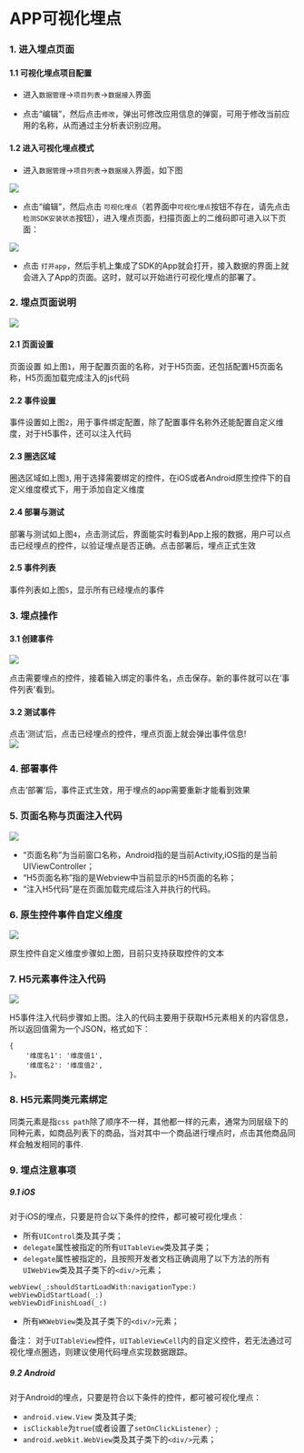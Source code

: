 # APP可视化埋点

### 1. 进入埋点页面

#### 1.1 可视化埋点项目配置

* 进入`数据管理`->`项目列表`->`数据接入`界面

* 点击“编辑”，然后点击`修改`，弹出可修改应用信息的弹窗，可用于修改当前应用的名称，从而通过主分析表识别应用。


#### 1.2 进入可视化埋点模式

* 进入`数据管理`->`项目列表`->`数据接入`界面，如下图

![](/assets/app-maidian/1.png)

* 点击“编辑”，然后点击 `可视化埋点`（若界面中`可视化埋点`按钮不存在，请先点击`检测SDK安装状态`按钮），进入埋点页面，扫描页面上的二维码即可进入以下页面：

![](/assets/app-maidian/2.png)

* 点击 `打开app`，然后手机上集成了SDK的App就会打开，接入数据的界面上就会进入了App的页面。这时，就可以开始进行可视化埋点的部署了。

### 2. 埋点页面说明

![](/assets/app-maidian/3.png)

#### 2.1 页面设置

页面设置 如上图`1`，用于配置页面的名称，对于H5页面，还包括配置H5页面名称，H5页面加载完成注入的js代码

#### 2.2 事件设置

事件设置如上图`2`，用于事件绑定配置，除了配置事件名称外还能配置自定义维度，对于H5事件，还可以注入代码

#### 2.3 圈选区域

圈选区域如上图`3`, 用于选择需要绑定的控件，在iOS或者Android原生控件下的自定义维度模式下，用于添加自定义维度

#### 2.4 部署与测试

部署与测试如上图`4`，点击测试后，界面能实时看到App上报的数据，用户可以点击已经埋点的控件，以验证埋点是否正确。点击部署后，埋点正式生效

#### 2.5 事件列表

事件列表如上图`5`，显示所有已经埋点的事件

### 3. 埋点操作

#### 3.1 创建事件

![](/assets/app-maidian/4.png)

点击需要埋点的控件，接着输入绑定的事件名，点击保存。新的事件就可以在‘事件列表’看到。

#### 3.2 测试事件

点击‘测试’后，点击已经埋点的控件，埋点页面上就会弹出事件信息!   
![](/assets/app-maidian/5.png)

### 4. 部署事件

点击‘部署’后，事件正式生效，用于埋点的app需要重新才能看到效果

### 5. 页面名称与页面注入代码

![](/assets/app-maidian/6.png)

* “页面名称”为当前窗口名称，Android指的是当前Activity,iOS指的是当前UIViewController；
* “H5页面名称”指的是Webview中当前显示的H5页面的名称；
* “注入H5代码”是在页面加载完成后注入并执行的代码。

### 6. 原生控件事件自定义维度

![](/assets/app-maidian/7.png)

原生控件自定义维度步骤如上图，目前只支持获取控件的文本

### 7. H5元素事件注入代码

![](/assets/app-maidian/8.png)

H5事件注入代码步骤如上图。注入的代码主要用于获取H5元素相关的内容信息，所以返回值需为一个JSON，格式如下：

```
{
	'维度名1': '维度值1',
	'维度名2': '维度值2',
}。
```

### 8. H5元素同类元素绑定

同类元素是指`css path`除了顺序不一样，其他都一样的元素，通常为同层级下的同种元素，如商品列表下的商品，当对其中一个商品进行埋点时，点击其他商品同样会触发相同的事件.

### 9. 埋点注意事项

##### 9.1 iOS

对于iOS的埋点，只要是符合以下条件的控件，都可被可视化埋点：
* 所有`UIControl`类及其子类；
* `delegate`属性被指定的所有`UITableView`类及其子类；
* `delegate`属性被指定的，且按照开发者文档正确调用了以下方法的所有`UIWebView`类及其子类下的`<div/>`元素；
```
webView(_:shouldStartLoadWith:navigationType:)
webViewDidStartLoad(_:)
webViewDidFinishLoad(_:)
```
* 所有`WKWebView`类及其子类下的`<div/>`元素；

备注： 对于`UITableView`控件，`UITableViewCell`内的自定义控件，若无法通过可视化埋点圈选，则建议使用代码埋点实现数据跟踪。

##### 9.2 Android

对于Android的埋点，只要是符合以下条件的控件，都可被可视化埋点：
* `android.view.View` 类及其子类;
* `isClickable`为`true`(或者设置了`setOnClickListener`）;
* `android.webkit.WebView`类及其子类下的`<div/>`元素；


